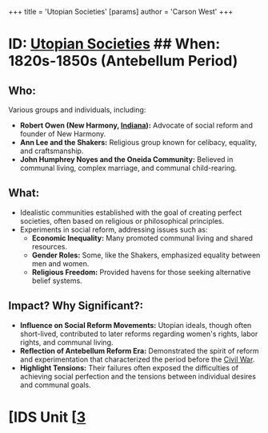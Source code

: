 +++
 title = 'Utopian Societies'
[params]
	author = 'Carson West'
+++
# ID: [Utopian Societies](./../utopian-societies/) ## When: 1820s-1850s (Antebellum Period)
## Who: 
Various groups and individuals, including:
* **Robert Owen (New Harmony, [Indiana](./../indiana/)):**  Advocate of social reform and founder of New Harmony.
* **Ann Lee and the Shakers:**  Religious group known for celibacy, equality, and craftsmanship.
* **John Humphrey Noyes and the Oneida Community:**  Believed in communal living, complex marriage, and communal child-rearing.
## What:
* Idealistic communities established with the goal of creating perfect societies, often based on religious or philosophical principles.
* Experiments in social reform, addressing issues such as:
    * **Economic Inequality:** Many promoted communal living and shared resources.
    * **Gender Roles:** Some, like the Shakers, emphasized equality between men and women. 
    * **Religious Freedom:** Provided havens for those seeking alternative belief systems.
## Impact? Why Significant?: 
* **Influence on Social Reform Movements:** Utopian ideals, though often short-lived, contributed to later reforms regarding women's rights, labor rights, and communal living. 
* **Reflection of Antebellum Reform Era:** Demonstrated the spirit of reform and experimentation that characterized the period before the [Civil War](./../civil-war/).
* **Highlight Tensions:** Their failures often exposed the difficulties of achieving social perfection and the tensions between individual desires and communal goals. 

# [IDS Unit [[3](./../ids-unit-[[3/)
